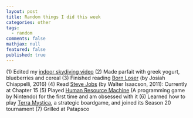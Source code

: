 ```yaml
---
layout: post
title: Random things I did this week
categories: other
tags: 
  - random
comments: false
mathjax: null
featured: false
published: true
---
```


(1) Edited my [indoor skydiving video](https://youtu.be/TWi0DZzWtIU)
(2) Made parfait with greek yogurt, blueberries and cereal
(3) Finished reading [Born Loser](https://www.amazon.com/Born-Loser-Josiah-Chiappelli/dp/1535262788/ref=sr_1_1?ie=UTF8&qid=1502050165&sr=8-1&keywords=josiah+chiappelli) (by Josiah Chiappelli, 2016) 
(4) Read [Steve Jobs](https://www.amazon.com/Steve-Jobs-Walter-Isaacson/dp/1501127624/ref=sr_1_1?ie=UTF8&qid=1502050311&sr=8-1&keywords=steve+jobs) (by Walter Isaacson, 2011): Currently at Chapter 15
(5) Played [Human Resource Machine](https://youtu.be/nA40XF1MG-Y) (A programming game by Nintendo) for the first time and am obsessed with it
(6) Learned how to play [Terra Mystica](https://boardgamegeek.com/boardgame/120677/terra-mystica), a strategic boardgame, and joined its Season 20 tournament
(7) Grilled at Patapsco